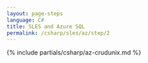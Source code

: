 ```yaml
---
layout: page-steps
language: C#
title: SLES and Azure SQL
permalink: /csharp/sles/az/step/2
---
```


{% include partials/csharp/az-crudunix.md %}
